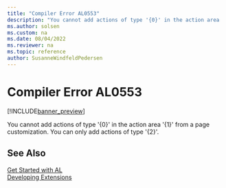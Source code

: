 ```yaml
---
title: "Compiler Error AL0553"
description: "You cannot add actions of type '{0}' in the action area '{1}' from a page customization."
ms.author: solsen
ms.custom: na
ms.date: 08/04/2022
ms.reviewer: na
ms.topic: reference
author: SusanneWindfeldPedersen
---
```

[//]: # (START>DO_NOT_EDIT)
[//]: # (IMPORTANT:Do not edit any of the content between here and the END>DO_NOT_EDIT.)
[//]: # (Any modifications should be made in the .xml files in the ModernDev repo.)
# Compiler Error AL0553

[!INCLUDE[banner_preview](../includes/banner_preview.md)]

You cannot add actions of type '{0}' in the action area '{1}' from a page customization. You can only add actions of type '{2}'.

[//]: # (IMPORTANT: END>DO_NOT_EDIT)
## See Also  
[Get Started with AL](../devenv-get-started.md)  
[Developing Extensions](../devenv-dev-overview.md)  